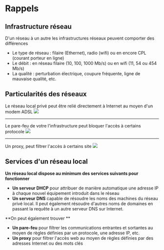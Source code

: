 # Rappels

## Infrastructure réseau
D'un réseau à un autre les infrastructures réseaux peuvent comporter des différences
- Le type de réseau : filaire (Ethernet), radio (wifi) ou en encore CPL (courant porteur en ligne)
- Le débit : en réseau filaire (10, 100, 1000 Mb/s) ou en wifi (11, 54 ou 454 Mb/s)
- La qualité : perturbation électrique, coupure fréquente, ligne de mauvaise qualité, etc.

## Particularités des réseaux
Le réseau local privé peut être relié directement à Internet au moyen d'un modem ADSL
![](../local.png)



---

Le pare-feu de votre l'infrastructure peut bloquer l'accès à certains protocole
![](../firewall.png)


---

Un proxy, peut filtrer l'accès à certains site
![](../proxy.png)

## Services d'un réseau local

**Un réseau local dispose au minimum des services suivants pour fonctionner**
- **Un serveur DHCP** pour attribuer de manière automatique une adresse IP à chaque nouvel équipement introduit dans le réseau
- **Un serveur DNS** capable de résoudre les noms des machines du réseau privé local. Il peut également résoudre d'autres noms de domaines en passant la requête à un autre serveur DNS sur Internet.

**On peut également trouver **  
- **Un pare-feu** pour filtrer les communications entrantes et sortantes au moyen de règles définies par un protocole, une adresse IP, etc.
- **Un proxy** pour filtrer l'accès web au moyen de règles définies par des adresses Internet ou des mots clés